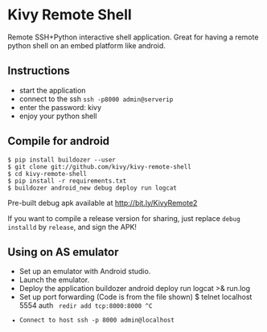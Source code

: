 Kivy Remote Shell
=================

Remote SSH+Python interactive shell application. Great for having a remote
python shell on an embed platform like android.


Instructions
------------

* start the application
* connect to the ssh `ssh -p8000 admin@serverip`
* enter the password: kivy
* enjoy your python shell


Compile for android
-------------------


```
$ pip install buildozer --user
$ git clone git://github.com/kivy/kivy-remote-shell
$ cd kivy-remote-shell
$ pip install -r requirements.txt
$ buildozer android_new debug deploy run logcat
```

Pre-built debug apk available at http://bit.ly/KivyRemote2


If you want to compile a release version for sharing, just replace `debug
installd` by `release`, and sign the APK!

Using on AS emulator
--------------------

- Set up an emulator with Android studio.
- Launch the emulator.
- Deploy the application
    buildozer android deploy run logcat >& run.log
- Set up port forwarding (Code is from the file shown)
    $ telnet localhost 5554
    auth <code>
    redir add tcp:8000:8000
    ^C
- Connect to host
    ssh -p 8000 admin@localhost



